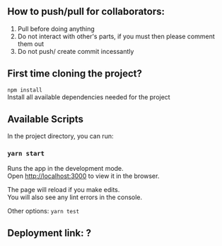 ## How to push/pull for collaborators: 
1. Pull before doing anything
2. Do not interact with other's parts, if you must then please comment them out
3. Do not push/ create commit incessantly

## First time cloning the project?
`npm install` \
Install all available dependencies needed for the project

## Available Scripts

In the project directory, you can run:

### `yarn start`

Runs the app in the development mode.\
Open [http://localhost:3000](http://localhost:3000) to view it in the browser.

The page will reload if you make edits.\
You will also see any lint errors in the console.

Other options: `yarn test`

## Deployment link: ?


